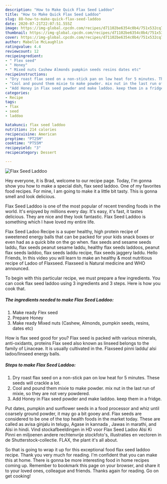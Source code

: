 ```yaml
---
description: "How to Make Quick Flax Seed Laddoo"
title: "How to Make Quick Flax Seed Laddoo"
slug: 88-how-to-make-quick-flax-seed-laddoo
date: 2020-07-21T22:07:51.555Z
image: https://img-global.cpcdn.com/recipes/d71102be6354c0b4/751x532cq70/flax-seed-laddoo-recipe-main-photo.jpg
thumbnail: https://img-global.cpcdn.com/recipes/d71102be6354c0b4/751x532cq70/flax-seed-laddoo-recipe-main-photo.jpg
cover: https://img-global.cpcdn.com/recipes/d71102be6354c0b4/751x532cq70/flax-seed-laddoo-recipe-main-photo.jpg
author: Mabelle McLaughlin
ratingvalue: 4.4
reviewcount: 12
recipeingredient:
- " Flex seed"
- " Honey"
- " Mixed nuts Cashew Almonds pumpkin seeds resins dates etc"
recipeinstructions:
- "Dry roast flax seed on a non-stick pan on low heat for 5 minutes. These seeds will crackle a lot."
- "Cool and pound them mixie to make powder. mix nut in the last run of mixie, so they are not very powdered."
- "Add Honey in Flax seed powder and make laddoo. keep them in a fridge."
categories:
- Recipe
tags:
- flax
- seed
- laddoo

katakunci: flax seed laddoo 
nutrition: 214 calories
recipecuisine: American
preptime: "PT25M"
cooktime: "PT55M"
recipeyield: "3"
recipecategory: Dessert

---
```



![Flax Seed Laddoo](https://img-global.cpcdn.com/recipes/d71102be6354c0b4/751x532cq70/flax-seed-laddoo-recipe-main-photo.jpg)

Hey everyone, it is Brad, welcome to our recipe page. Today, I'm gonna show you how to make a special dish, flax seed laddoo. One of my favorites food recipes. For mine, I am going to make it a little bit tasty. This is gonna smell and look delicious.

Flax Seed Laddoo is one of the most popular of recent trending foods in the world. It's enjoyed by millions every day. It's easy, it's fast, it tastes delicious. They are nice and they look fantastic. Flax Seed Laddoo is something which I have loved my entire life.

Flax Seed Ladoo Recipe is a super healthy, high protein recipe of sweetened energy balls that can be packed for your kids snack boxes or even had as a quick bite on the go when. flax seeds and sesame seeds laddu, flax seeds peanut sesame laddu, healthy flax seeds laddoos, peanut flax seeds laddoo, flax seeds laddu recipe, flax seeds jaggery laddu. Hello Friends, In this video you will learn to make an healthy &amp; most nutritious recipe of Ladoo of Flaxseed. Flaxseed is Natural medicine and WHO announced.


To begin with this particular recipe, we must prepare a few ingredients. You can cook flax seed laddoo using 3 ingredients and 3 steps. Here is how you cook that.

<!--inarticleads1-->

##### The ingredients needed to make Flax Seed Laddoo:

1. Make ready  Flex seed
1. Prepare  Honey
1. Make ready  Mixed nuts (Cashew, Almonds, pumpkin seeds, resins, dates etc)


How is flax seed good for you? Flax seed is packed with various minerals, anti-oxidants, proteins Flax seed also known as linseed belongs to the family of Linaceae. It is usually cultivated in the. Flaxseed pinni laddu/ alsi ladoo/linseed energy balls. 

<!--inarticleads2-->

##### Steps to make Flax Seed Laddoo:

1. Dry roast flax seed on a non-stick pan on low heat for 5 minutes. These seeds will crackle a lot.
1. Cool and pound them mixie to make powder. mix nut in the last run of mixie, so they are not very powdered.
1. Add Honey in Flax seed powder and make laddoo. keep them in a fridge.


Put dates, pumpkin and sunflower seeds in a food processor and whiz until coarsely ground powder, it may go a bit gooey and. Flax seeds are considered to be one of the top health foods in the market today. These are called as avisa ginjalu in telugu, Agase in kannada , Jawas in marathi, and Alsi in hindi. Vind stockafbeeldingen in HD voor Flax Seed Ladoo Alsi Ki Pinni en miljoenen andere rechtenvrije stockfoto&#39;s, illustraties en vectoren in de Shutterstock-collectie. FLAX, the plant it&#39;s all about. 

So that is going to wrap it up for this exceptional food flax seed laddoo recipe. Thank you very much for reading. I'm confident that you can make this at home. There is gonna be more interesting food in home recipes coming up. Remember to bookmark this page on your browser, and share it to your loved ones, colleague and friends. Thanks again for reading. Go on get cooking!
